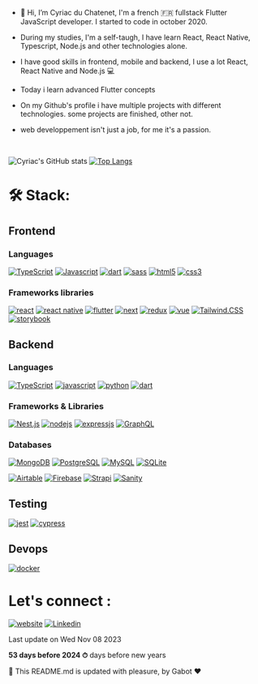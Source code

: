 
- 👋 Hi, I’m Cyriac du Chatenet, I'm a french 🇫🇷 fullstack Flutter JavaScript developer. I started to code in october 2020.
- During my studies, I'm a self-taugh, I have learn React, React Native, Typescript, Node.js and other technologies alone.
- I have good skills in frontend, mobile and backend, I use a lot React, React Native and Node.js 💻
- Today i learn advanced Flutter concepts
  
- On my Github's profile i have multiple projects with different technologies. some projects are finished, other not.
- web developpement isn't just a job, for me it's a passion.
<br>

![Cyriac's GitHub stats](https://github-readme-stats.vercel.app/api?username=CyriacduChatenet&show_icons=true&theme=tokyonight)
[![Top Langs](https://github-readme-stats.vercel.app/api/top-langs/?username=CyriacduChatenet&layout=compact&langs_count=10&theme=tokyonight&card_width=450)]()

# 🛠 Stack:
## Frontend
### Languages

[![TypeScript](https://img.shields.io/badge/TypeScript-007ACC?style=for-the-badge&logo=typescript&logoColor=white)](https://www.typescriptlang.org/docs/)
[![Javascript](https://img.shields.io/badge/JavaScript-323330?style=for-the-badge&logo=javascript&logoColor=F7DF1E)](https://www.javascript.com/)
[![dart](https://img.shields.io/badge/Dart-2DB6F5?style=for-the-badge&logo=dart&logoColor=FFFFFF)](https://dart.dev/)
[![sass](https://img.shields.io/badge/Sass-CC6699?style=for-the-badge&logo=sass&logoColor=white)](https://sass-lang.com/)
[![html5](https://img.shields.io/badge/HTML5-E34F26?style=for-the-badge&logo=html5&logoColor=white)](https://devdocs.io/css/)
[![css3](https://img.shields.io/badge/CSS3-1572B6?style=for-the-badge&logo=css3&logoColor=white)](https://devdocs.io/html/)

### Frameworks libraries
[![react](https://img.shields.io/badge/React-20232A?style=for-the-badge&logo=react&logoColor=61DAFB)](https://fr.reactjs.org/)
[![react native](https://img.shields.io/badge/React_native-20232A?style=for-the-badge&logo=react&logoColor=61DAFB)](https://reactnative.dev/)
[![flutter](https://img.shields.io/badge/Flutter-60C8F7?style=for-the-badge&logo=flutter&logoColor=FFFFFF)](https://flutter.dev/)
[![next](https://img.shields.io/badge/Next.js-20232A?style=for-the-badge&logo=nextdotjs&logoColor=FFFFFF)](https://nextjs.org/)
[![redux](https://img.shields.io/badge/Redux_Toolkit-7649BD?style=for-the-badge&logo=redux&logoColor=FFFFFF)](https://redux-toolkit.js.org/)
[![vue](https://img.shields.io/badge/Vue-20232A?style=for-the-badge&logo=vuedotjs&logoColor=44D292)](https://vuejs.org/)
[![Tailwind.CSS](https://img.shields.io/badge/TailwindCSS-16a1ba?style=for-the-badge&logo=tailwindcss&logoColor=white)](https://tailwindcss.com/)
[![storybook](https://img.shields.io/badge/Storybook.js-FF4685?style=for-the-badge&logo=storybook&logoColor=FFFFFF)](https://storybook.js.org/)

## Backend
### Languages
[![TypeScript](https://img.shields.io/badge/TypeScript-007ACC?style=for-the-badge&logo=typescript&logoColor=white)](https://www.typescriptlang.org/docs/)
[![javascript](https://img.shields.io/badge/JavaScript-323330?style=for-the-badge&logo=javascript&logoColor=F7DF1E)](https://www.javascript.com/)
[![python](https://img.shields.io/badge/Python-3572A5?style=for-the-badge&logo=python&logoColor=FFFFFF)](https://www.python.org/)
[![dart](https://img.shields.io/badge/Dart-2DB6F5?style=for-the-badge&logo=dart&logoColor=FFFFFF)](https://dart.dev/)

### Frameworks & Libraries
[![Nest.js](https://img.shields.io/badge/Nest.js-E0234D?style=for-the-badge&logo=nestjs&logoColor=white)](https://nestjs.com/)
[![nodejs](https://img.shields.io/badge/Node.js-339933?style=for-the-badge&logo=nodedotjs&logoColor=white)](https://nodejs.org/en/)
[![expressjs](https://img.shields.io/badge/Express.js-000000?style=for-the-badge&logo=express&logoColor=white)](https://expressjs.com/fr/)
[![GraphQL](https://img.shields.io/badge/GraphQL-e732ac?style=for-the-badge&logo=graphql&logoColor=white)](https://graphql.org/)

### Databases 
[![MongoDB](https://img.shields.io/badge/MongoDB-4EA94B?style=for-the-badge&logo=mongodb&logoColor=white)]()
[![PostgreSQL](https://img.shields.io/badge/PostgreSQL-336790?style=for-the-badge&logo=postgresql&logoColor=white)](https://www.postgresql.org/)
[![MySQL](https://img.shields.io/badge/MySQL-3459c9?style=for-the-badge&logo=mysql&logoColor=white)](https://www.mysql.com/fr/)
[![SQLite](https://img.shields.io/badge/SQLite-0F6BB7?style=for-the-badge&logo=sqlite&logoColor=white)](https://sqlite.org/index.html)

[![Airtable](https://img.shields.io/badge/Airtable-18BFFF?style=for-the-badge&logo=Airtable&logoColor=white)](https://airtable.com/)
[![Firebase](https://img.shields.io/badge/Firebase-039BE5?style=for-the-badge&logo=Firebase&logoColor=white)](https://firebase.google.com/)
[![Strapi](https://img.shields.io/badge/Strapi-8A71F7?style=for-the-badge&logo=strapi&logoColor=white)](https://strapi.io/)
[![Sanity](https://img.shields.io/badge/Sanity-F03F2E?style=for-the-badge&logo=sanity_studio&logoColor=white)](https://sanity.io/)

## Testing
[![jest](https://img.shields.io/badge/Jest-99425B?style=for-the-badge&logo=jest&logoColor=FFFFFF)](https://jestjs.io/fr/)
[![cypress](https://img.shields.io/badge/Cypress-1C1E2E?style=for-the-badge&logo=cypress&logoColor=28E79B)](https://www.cypress.io/)

## Devops
[![docker](https://img.shields.io/badge/Docker-2CA5E0?style=for-the-badge&logo=docker&logoColor=white)](https://www.docker.com/)

# Let's connect :
[![website](https://img.shields.io/badge/Website-eaeaea?style=for-the-badge&logo=web&logoColor=white)]()
[![Linkedin](https://img.shields.io/badge/LinkedIn-0078D4?style=for-the-badge&logo=linkedin&logoColor=white)]()

Last update on Wed Nov 08 2023

**53 days before 2024 ⏱** days before new years

🤖 This README.md is updated with pleasure, by Gabot ❤️
